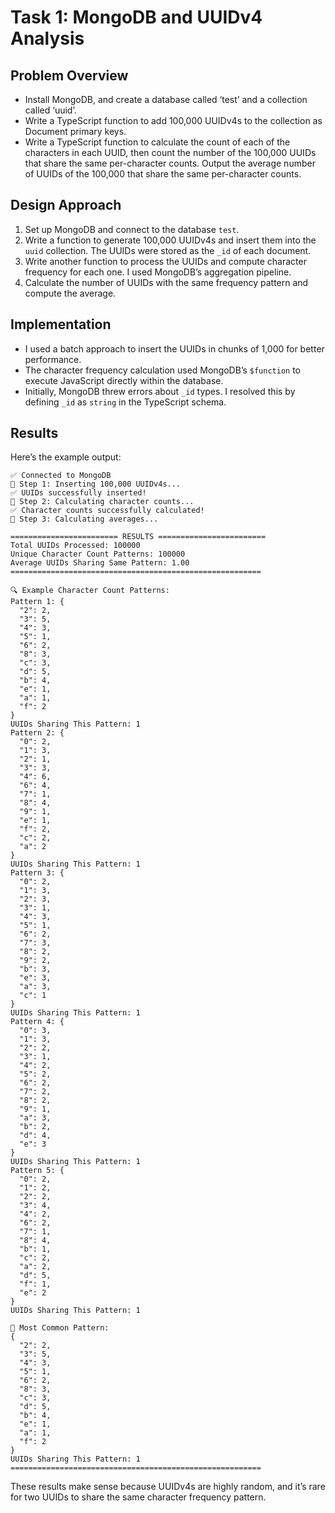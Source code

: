 # Task 1: MongoDB and UUIDv4 Analysis

## Problem Overview
- Install MongoDB, and create a database called ‘test’ and a collection called ‘uuid’.
- Write a TypeScript function to add 100,000 UUIDv4s to the collection as Document primary keys.
- Write a TypeScript function to calculate the count of each of the characters in each UUID, then count the number of the 100,000 UUIDs that share the same per-character counts. Output the average number of UUIDs of the 100,000 that share the same per-character counts.

## Design Approach
1. Set up MongoDB and connect to the database `test`.
2. Write a function to generate 100,000 UUIDv4s and insert them into the `uuid` collection. The UUIDs were stored as the `_id` of each document.
3. Write another function to process the UUIDs and compute character frequency for each one. I used MongoDB’s aggregation pipeline.
4. Calculate the number of UUIDs with the same frequency pattern and compute the average.

## Implementation
- I used a batch approach to insert the UUIDs in chunks of 1,000 for better performance.
- The character frequency calculation used MongoDB’s `$function` to execute JavaScript directly within the database.
- Initially, MongoDB threw errors about `_id` types. I resolved this by defining `_id` as `string` in the TypeScript schema.

## Results
Here’s the example output:
```
✅ Connected to MongoDB
🌟 Step 1: Inserting 100,000 UUIDv4s...
✅ UUIDs successfully inserted!
🌟 Step 2: Calculating character counts...
✅ Character counts successfully calculated!
🌟 Step 3: Calculating averages...

======================== RESULTS ========================
Total UUIDs Processed: 100000
Unique Character Count Patterns: 100000
Average UUIDs Sharing Same Pattern: 1.00
========================================================

🔍 Example Character Count Patterns:
Pattern 1: {
  "2": 2,
  "3": 5,
  "4": 3,
  "5": 1,
  "6": 2,
  "8": 3,
  "c": 3,
  "d": 5,
  "b": 4,
  "e": 1,
  "a": 1,
  "f": 2
}
UUIDs Sharing This Pattern: 1
Pattern 2: {
  "0": 2,
  "1": 3,
  "2": 1,
  "3": 3,
  "4": 6,
  "6": 4,
  "7": 1,
  "8": 4,
  "9": 1,
  "e": 1,
  "f": 2,
  "c": 2,
  "a": 2
}
UUIDs Sharing This Pattern: 1
Pattern 3: {
  "0": 2,
  "1": 3,
  "2": 3,
  "3": 1,
  "4": 3,
  "5": 1,
  "6": 2,
  "7": 3,
  "8": 2,
  "9": 2,
  "b": 3,
  "e": 3,
  "a": 3,
  "c": 1
}
UUIDs Sharing This Pattern: 1
Pattern 4: {
  "0": 3,
  "1": 3,
  "2": 2,
  "3": 1,
  "4": 2,
  "5": 2,
  "6": 2,
  "7": 2,
  "8": 2,
  "9": 1,
  "a": 3,
  "b": 2,
  "d": 4,
  "e": 3
}
UUIDs Sharing This Pattern: 1
Pattern 5: {
  "0": 2,
  "1": 2,
  "2": 2,
  "3": 4,
  "4": 2,
  "6": 2,
  "7": 1,
  "8": 4,
  "b": 1,
  "c": 2,
  "a": 2,
  "d": 5,
  "f": 1,
  "e": 2
}
UUIDs Sharing This Pattern: 1

🎯 Most Common Pattern:
{
  "2": 2,
  "3": 5,
  "4": 3,
  "5": 1,
  "6": 2,
  "8": 3,
  "c": 3,
  "d": 5,
  "b": 4,
  "e": 1,
  "a": 1,
  "f": 2
}
UUIDs Sharing This Pattern: 1
========================================================
```

These results make sense because UUIDv4s are highly random, and it’s rare for two UUIDs to share the same character frequency pattern. 